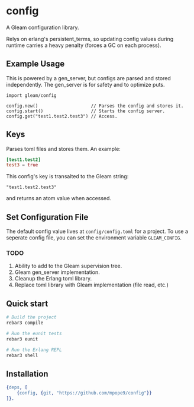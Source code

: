 # config

A Gleam configuration library.

Relys on erlang's persistent_terms, so updating config values during runtime carries a heavy penalty (forces a GC on each process).

## Example Usage
This is powered by a gen_server, but configs are parsed and stored independently.  The gen_server is for safety and to optimize puts.

```gleam
import gleam/config

config.new()                    // Parses the config and stores it.
config.start()                  // Starts the config server.
config.get("test1.test2.test3") // Access.
```

## Keys
Parses toml files and stores them.  An example:

```toml
[test1.test2]
test3 = true
```

This config's key is transalted to the Gleam string:
```gleam
"test1.test2.test3"
```
and returns an atom value when accessed.

## Set Configuration File
The default config value lives at `config/config.toml` for a project.
To use a seperate config file, you can set the environment variable `GLEAM_CONFIG`.

### TODO
1. Ability to add to the Gleam supervision tree.
2. Gleam gen_server implementation.
3. Cleanup the Erlang toml library.
4. Replace toml library with Gleam implementation (file read, etc.)

## Quick start

```sh
# Build the project
rebar3 compile

# Run the eunit tests
rebar3 eunit

# Run the Erlang REPL
rebar3 shell
```


## Installation

```erlang
{deps, [
    {config, {git, "https://github.com/mpope9/config"}}
]}.
```
